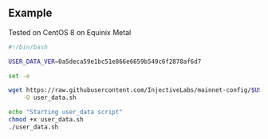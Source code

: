 ## Example

Tested on CentOS 8 on Equinix Metal

```bash
#!/bin/bash

USER_DATA_VER=0a5deca59e1bc51e866e6659b549c6f2878af6d7

set -e

wget https://raw.githubusercontent.com/InjectiveLabs/mainnet-config/$USER_DATA_VER/selinux/scripts/user_data.sh \
	-O user_data.sh

echo "Starting user_data script"
chmod +x user_data.sh
./user_data.sh
```
